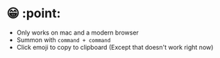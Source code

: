 # :grin: :point:

* Only works on mac and a modern browser
* Summon with `command + command`
* Click emoji to copy to clipboard (Except that doesn't work right now)
